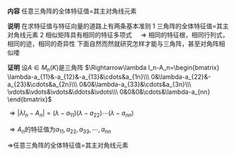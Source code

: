 **内容**
任意三角阵的全体特征值$=$其主对角线元素

**说明**
在求特征值与特征向量的道路上有两条基本准则
1 三角阵的全体特征值=其主对角线元素
2 相似矩阵具有相同的特征多项式
$\quad\Rightarrow$ 相同的特征根，相同行列式，相同的迹，相同的奇异性
下面自然而然就研究怎样才能与三角阵，甚至对角阵相似喽

**证明**
设$A\in M_n(K)$是三角阵
$\Rightarrow\lambda I_n-A_n=\begin{bmatrix}
\lambda-a_{11}&-a_{12}&-a_{13}&\cdots&a_{1n}\\\ 
0&\lambda-a_{22}&-a_{23}&\cdots&a_{2n}\\\ 
0&0&\lambda-a_{33}&\cdots&a_{3n}\\\ 
\vdots&\vdots&\vdots&\ddots&\vdots\\\ 
0&0&0&\cdots&\lambda-a_{nn}
\end{bmatrix}$

$\Rightarrow|\lambda I_n-A_n|=(\lambda-a_{11})(\lambda-a_{22})\cdots(\lambda-a_{nn})$

$\Rightarrow A_n$的特征值为$a_{11},a_{22},a_{33},\cdots,a_{nn}$

$\Rightarrow$任意三角阵的全体特征值$=$其主对角线元素